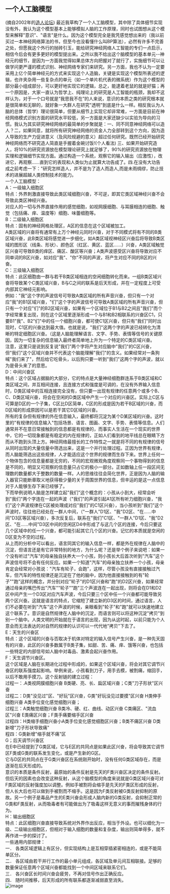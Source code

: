 ## 一个人工脑模型 
(摘自2002年的[造人论坛](https://zhangrex.neocities.org))
最近我草构了一个人工脑模型，其中除了具体细节实现没有外，我认为这个模型基本上能够模拟人脑的工作原理，同时也试图想从这个模型来解释"意识"、"语言"是什么。因为这个模型完全是我凭感觉想出来的（我以前买过一本神经网络算法的书，但至今也没看懂什么叫BP算法），必然有许多不完善之处，但愿我这个外行的抛砖引玉，能给研究神经网络人工智能的专们一点启示，相信今后会有更多更好的模型提出来。之所以我不给出这个脑模型的基本单元--神经元的细节，是因为一方面我觉得如果总体方向把握对了就行了，实施细节可以让做学问更严谨的模式识别、神经网络专家们来研究。另一方面，我也不认为一定要采用上亿个简单神经元的方式来实现这个人造脑，关键是实现这个模型所表述的逻辑，也许夹杂用一些复杂点的单元（如一个单片机代表的微系统）作为这个模型的部分最小组成部分，可以更好地实现它的逻辑，总之，能逮着老鼠的就是好猫；再一个原因是，大家一直认为哲学上、纯理论上的研究是人工智能的瓶颈，我却不这样认为，对于一个口号就是“我思我不在”的人来说，意识的本质之类的研究根本就是很简单和无聊的，就好象一大群人在研究"透明"到底是什么一样。相反我认为人脑的总体（哲学）理论很简单，但要从细节上实现它却非常难，一方面是目前在神经网络模式识别方面的研究水平较低，另一方面是大家还缺少以实验为导向的习惯。我认为其实研究神经网络的最简单的步聚就是：一、同不同意神经网络可以造人？二，如果同意，就将所有研究神经网络的资金人力全部转到这个方向，因为造人导致的生产力促进意义（及风险规避的意义）超过任何研究。既然已经开始研究神经网络而不研究造人简直是手握着金碗讨饭!(个人看法) 三、如果开始研究造人，将10%的研究资源放在模型理论研究上就足够了，90%的研究资源放在物理实理和逻辑细节实现方面。通过构造一个系统，观察它的输入输出（应激性），改进它，再观察......直到它的表现和人类似为止就算大功告成了。四.在没有大功告成之前考虑一下："研究怎样造人，并不是为了造人而造人,而是未雨绸缪，防止技术的进展超越人类控制技术的能力。  
一个人工脑模型：  
A：一级输入细胞区  
特点：外界刺激直接导致此类区域细胞兴奋，不可逆，即其它类区域神经兴奋不会导致此类区神经兴奋。  
对应人的一切与外界直接作用的感觉细胞，如视网膜细胞、与耳膜相连的细胞、触觉（包括痛、痒、温度等）细胞、味蕾细胞等。  
B：二级输入细胞区  
特点：固有的神经网格处理区，A区的信息在这个区域被加工。  
A类区域的兴奋将有通常有上万个神经元同时兴奋，对于不同模式将有不同的B类区域兴奋，此B类区域将感觉进一步细化，如A类区域视神经区兴奋后将导致B类区域的图形区（线条、形状）、颜色区（红区、黄区、蓝区......）兴奋，A类区域触觉区兴奋可导致B类的痒区、痛区、酸区等兴奋；A类声波感受区兴奋将导致对应不同单词的B区兴奋，如对应"我"、"你"不同的声波，将产生对应不同的B区的兴奋。  
C：三级输入细胞区  
特点：此区细胞由一群与若干B类区域相连的空闲细胞转化而来。一组B类区域兴奋将导致某个C类区域兴奋，B与C之间的联系是后天形成，并在一定程度上可受内部其它神经元影响。  
例如："我"这个字的声波信号可导致A类区域的所有声音兴奋，但只有一个对应"我"的B1区域兴奋，"们"这个字的声波信号可导致A类区域的所有声音兴奋，但只有一个对应"们"的B2区域兴奋，如果有一个区域位于B1与B2之间且"我们"而个字经常重复出现，则在这个区域里逐渐形成一个与B1和B2相联系的兴奋区C1，只要B1"我"、B2"们"中的任一个细胞兴奋，都可使C1区兴奋，但只有"我们"同时出现时，C1区的兴奋达到最大值。也就是说，"我们"这两个字的声波已经转化为清晰的特定细胞区兴奋。（这是人脑能理解语言、文字、手势、表情等信号的关键原因，因为一切复杂的信息输入最终者简单地上升为一个特定的C类区域兴奋。  
注意，这里只是说到反复说"我们"两个字将产生对应脑中"我们"的C区兴奋，但"我们"这个区域兴奋并不代表这个脑能理解"我们"的含义。如果经常对一条狗喊"我们来了"，然后给它吃骨头，以后狗只要一听到"我们"这两个字的声波，就以为是骨头来了的意思。  
D：中间兴奋区  
特点：这个区域占据脑的大部分，它的特点是大量神经细胞群连系于B类区域和C类区域之间，并互相间连接，且连接方式和强度是可调的，在没有外界输入信息时，D类区域中的互相连接完全没有，但只要一出现有规律的任意两个或多个B、C、D类区域兴奋，将会在空闲的D类区域中产生一个对应的兴奋区。实际上C区与可算是D区的一个子集，C区比D区简单，C区的形成是因为若干B区域的兴奋，而D区域的形成原因可以是若干其它D区域的兴奋。  
所有的复杂但有规律的外在信息输入，最终都将沉淀为某个D某区域的兴奋。这时里的"有规律的信息输入"包括场景、语言、图画、文字、手势、表情等信息。人们通常并不在意日常接触到的信息都是有规律的，而事实人生活在一个现实的世界中，它的一切现象都是有稳定的内在规律的，正如人们看到的地平线总在眼睛下方而从不跑到头顶上方。神经网络最擅长的工作特性之一就是将不同的有规律的信号从同时出现的大量信量中筛选出来，这是一个并行处理过程。正因为世界有规律，而人脑能筛选出这些规律，人才能适应这个世界的规律而生存下来。世界上任何一个物体包含的信息量都是无穷的，不同的宏观微观角度观察同一个事物得到的信息是不同的，明显又可观察的信息量只占它的极小一部分。正如数轴上任一段区间无理数的数量都大于整数的数量一样。人的思维往往会简化世界，正是因为人脑的输入器官只能断章取义地获得极少量的关于周围世界的信息，但辛运的是这一点信息对于人能够生存下来已经够了。  
下而举例说明人脑是怎样建立起"我们"这个概念的：小孩从小到大，经常会听到"我们"两个字连在一起的声波（"我们"的声波引起A1区所有听力细胞兴奋，"我们"这个声波规律在C区被处理成对应"我们"的C1区兴奋），当小孩听到"我们"这个声波时，往往他已经处在一群人中间，（"一群人"D1区、"我"D2区、"在......中间"D3区等区域兴奋），多次反复后，联系在"我们"C1区、"一群人"D1区、"我"D2区、"在......中间"D3区中间的空闲区D4中形成了与这几个区的连接，今后只要这几个区域中的任一个兴奋，都可能引起其它几个区的兴奋。记忆的本质就是空闲的D区变为不空的过程。  
从上而的分析中可以看出，语言同其它的输入信息一样，都是外在规律在人脑中的沉淀，但语言还是有它非常特别的地方，为什么呢？还是举个例子来说吧：如果一个没有听过"汽车"的母亲独自扶养大一个小孩，则小孩长大后首次听到"汽车"这个声波信号将不会有任何反应。如果一个知道"汽车"的母亲独立扶养一个小孩，母亲肯定会经常对小孩说："汽车有轮子，会跑"，这样，尽管小孩没有直接接触过汽车，但汽车的特性规律还是沉淀在了他的脑中，因为他直接接触到的有"轮子""跑"这样的概念，并分别对应"轮子"的D1区兴奋和"跑"的D2区兴奋，如果经常通过母亲的嘴巴传出"汽车""轮子""跑"三个声波连在一起出现，则将会在D1和D2区中间产生一个D3区对应汽车声波，今后只要三个区中任一个兴奋都可能导致另两个区兴奋。这就是语言的特点，它缩短了建立新的D3区的时间，通过语言，人们不必要在听到"汽车"这个声波的时候，亲眼看到"轮子"和"跑"就可以快速地建立这个联系了。意识是自然规律在人脑中的沉淀，而语言则可以将这种沉淀"拷贝"到别一个脑中。人类文明的开始就在于语言的出现，因为从这时起，以前只能为个人意会而无法表达的对自然的规律的认识可以一代代地"拷贝"下去了。  
E：天生的兴奋区  
特点：这个区域的兴奋与否取决于机体对特定的输入信号产生兴奋，是一种先天固有的兴奋，此区的兴奋多数属于B类子集，如甜、苦、痛、痒、饿等兴奋，也包括一些特定的内部信号如人脑中对毒品、激素会起兴奋作用。  
F：天生调节兴奋区。  
这个区域是人脑在长期进化过程中形成的，如果这个区域兴奋，将会对其它调节兴奋区的联系强度起影响。举例来说，小孩看到刀子，用手去模，被割痛，缩回手，以后不敢用手摸刀。这个反射链的建立过程：  
过程一：.A类视网膜细胞兴奋 B类硬、亮、长、扁区域兴奋；C类"刀子形状"区兴奋  
过程二：D类"没见过"区、"好玩"区兴奋，G类"好玩没见过要摸"区兴奋 H类伸手细胞兴奋 A类手位变化感觉细胞兴奋；  
过程三：A类触觉细胞兴奋 B类冷、硬、红、曲线、动区兴奋 C类痛区、"流血区"兴奋 E类痛区兴奋；F类手痛要缩手区兴奋  
过程四：H类缩手细胞兴奋小A类手位变化感觉细胞区兴奋；B类不痛区兴奋 D类新增"刀子形状导致痛"  
程四：G类新增"缩手就不痛"区  
G；后天调节兴奋区  
在E中已经提到了G类区域，它与E区的共同点是如果此区兴奋，将会导致其它调节区F类或G类的联系发生变化，或是产生新的G区。  
它与D区的共同点在于G类兴奋区在系统刚开始时，没有任何G类区域存在，而是逐渐在后天形成的。  
意识的本质是条件反射，最原始的条件反射是先天的F类兴奋区决定的条件反射。但后天的因素也会改变这种反射，从这个脑模型的角度来说就是G类区域兴奋可对F类区域的反射强度加以调整。例如手被割将会缩手是先天的F类区形成的反射，但人长大后也可以做到手被割而不缩手。这是因为F类反射被G类反射抑制的原故。另一个例子是毒品产生的E类兴奋会形成人脑内新的G类反射，会抑制正常的G类和F类反射，从而吸毒者有可能做出为了吸毒这样无意义的事而摧残身体的行为。  
H：输出细胞区  
特点：此区细胞兴奋直接导致系统对外界作出反应，相当于外设。也可以细化为一级、二级输出细胞区，但相对于输入细胞的数量和复杂度，输出则简单得多，就不再作进一步的探讨了。  
一些通用内部规律：  
一． 各类区域逻辑上有区分，但实现结构上是互相穿插紧密相连的，或是不能简单区分。  
二． 各区域由若干并行工作的最小单元组成，各区域及单元间互相联接。足够的数量保证任意两个区域兴奋都能找到一个中间区域来联系它们。  
三． 各兴奋区长时间兴奋会疲劳，不再对信号作出正确反应。  
四． 随时间推移，后天形成的所有联系都逐渐减弱直至消失。  
![image](brain.gif)